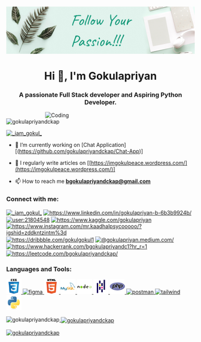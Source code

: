 ![MasterHead](banner.png)
<h1 align="center">Hi 👋, I'm Gokulapriyan</h1>
<h3 align="center">A passionate Full Stack developer and Aspiring Python Developer.</h3>
<img align="right" alt="Coding" width="400" src="https://cdn.dribbble.com/users/926537/screenshots/4502924/media/79e26abb3fb85b42f2722cf22da095dc.gif" > 



<p align="left"> <img src="https://komarev.com/ghpvc/?username=gokulapriyandckap&label=Profile%20views&color=0e75b6&style=flat" alt="gokulapriyandckap" /> </p>

<p align="left"> <a href="https://twitter.com/_iam_gokul_" target="blank"><img src="https://img.shields.io/twitter/follow/_iam_gokul_?logo=twitter&style=for-the-badge" alt="_iam_gokul_" /></a> </p>

- 🔭 I’m currently working on [Chat Application][(https://github.com/gokulapriyandckap/Chat-App)]

- 📝 I regularly write articles on [[https://imgokulpeace.wordpress.com/](https://imgokulpeace.wordpress.com/)]

- 📫 How to reach me **bgokulapriyandckap@gmail.com**

<h3 align="left">Connect with me:</h3>
<p align="left">
<a href="https://twitter.com/_iam_gokul_" target="blank"><img align="center" src="https://raw.githubusercontent.com/rahuldkjain/github-profile-readme-generator/master/src/images/icons/Social/twitter.svg" alt="_iam_gokul_" height="30" width="40" /></a>
<a href="https://linkedin.com/in/https://www.linkedin.com/in/gokulapriyan-b-6b3b9924b/" target="blank"><img align="center" src="https://raw.githubusercontent.com/rahuldkjain/github-profile-readme-generator/master/src/images/icons/Social/linked-in-alt.svg" alt="https://www.linkedin.com/in/gokulapriyan-b-6b3b9924b/" height="30" width="40" /></a>
<a href="https://stackoverflow.com/users/user:21804548" target="blank"><img align="center" src="https://raw.githubusercontent.com/rahuldkjain/github-profile-readme-generator/master/src/images/icons/Social/stack-overflow.svg" alt="user:21804548" height="30" width="40" /></a>
<a href="https://kaggle.com/https://www.kaggle.com/gokulapriyan" target="blank"><img align="center" src="https://raw.githubusercontent.com/rahuldkjain/github-profile-readme-generator/master/src/images/icons/Social/kaggle.svg" alt="https://www.kaggle.com/gokulapriyan" height="30" width="40" /></a>
<a href="https://instagram.com/https://www.instagram.com/mr.kaadhalpsycooooo/?igshid=zddkntzintm%3d" target="blank"><img align="center" src="https://raw.githubusercontent.com/rahuldkjain/github-profile-readme-generator/master/src/images/icons/Social/instagram.svg" alt="https://www.instagram.com/mr.kaadhalpsycooooo/?igshid=zddkntzintm%3d" height="30" width="40" /></a>
<a href="https://dribbble.com/https://dribbble.com/gokulgokul1" target="blank"><img align="center" src="https://raw.githubusercontent.com/rahuldkjain/github-profile-readme-generator/master/src/images/icons/Social/dribbble.svg" alt="https://dribbble.com/gokulgokul1" height="30" width="40" /></a>
<a href="https://medium.com/@gokulapriyan.medium.com/" target="blank"><img align="center" src="https://raw.githubusercontent.com/rahuldkjain/github-profile-readme-generator/master/src/images/icons/Social/medium.svg" alt="@gokulapriyan.medium.com/" height="30" width="40" /></a>
<a href="https://www.hackerrank.com/https://www.hackerrank.com/bgokulapriyandc1?hr_r=1" target="blank"><img align="center" src="https://raw.githubusercontent.com/rahuldkjain/github-profile-readme-generator/master/src/images/icons/Social/hackerrank.svg" alt="https://www.hackerrank.com/bgokulapriyandc1?hr_r=1" height="30" width="40" /></a>
<a href="https://www.leetcode.com/https://leetcode.com/bgokulapriyandckap/" target="blank"><img align="center" src="https://raw.githubusercontent.com/rahuldkjain/github-profile-readme-generator/master/src/images/icons/Social/leet-code.svg" alt="https://leetcode.com/bgokulapriyandckap/" height="30" width="40" /></a>
</p>

<h3 align="left">Languages and Tools:</h3>
<p align="left"> <a href="https://developer.android.com" target="_blank" rel="noreferrer"><img src="https://raw.githubusercontent.com/devicons/devicon/master/icons/css3/css3-original-wordmark.svg" alt="css3" width="40" height="40"/> </a> <a href="https://www.figma.com/" target="_blank" rel="noreferrer"> <img src="https://www.vectorlogo.zone/logos/figma/figma-icon.svg" alt="figma" width="40" height="40"/> </a> <a href="https://flask.palletsprojects.com/" target="_blank" rel="noreferrer"><img src="https://raw.githubusercontent.com/devicons/devicon/master/icons/html5/html5-original-wordmark.svg" alt="html5" width="40" height="40"/> </a> <a href="https://developer.mozilla.org/en-US/docs/Web/JavaScript" target="_blank" rel="noreferrer"><img src="https://raw.githubusercontent.com/devicons/devicon/master/icons/mysql/mysql-original-wordmark.svg" alt="mysql" width="40" height="40"/> </a> <a href="https://nodejs.org" target="_blank" rel="noreferrer"> <img src="https://raw.githubusercontent.com/devicons/devicon/master/icons/nodejs/nodejs-original-wordmark.svg" alt="nodejs" width="40" height="40"/> </a> <a href="https://pandas.pydata.org/" target="_blank" rel="noreferrer"> <img src="https://raw.githubusercontent.com/devicons/devicon/2ae2a900d2f041da66e950e4d48052658d850630/icons/pandas/pandas-original.svg" alt="pandas" width="40" height="40"/> </a> <a href="https://www.php.net" target="_blank" rel="noreferrer"> <img src="https://raw.githubusercontent.com/devicons/devicon/master/icons/php/php-original.svg" alt="php" width="40" height="40"/> </a> <a href="https://postman.com" target="_blank" rel="noreferrer"> <img src="https://www.vectorlogo.zone/logos/getpostman/getpostman-icon.svg" alt="postman" width="40" height="40"/> <img src="https://www.vectorlogo.zone/logos/tailwindcss/tailwindcss-icon.svg" alt="tailwind" width="40" height="40"/> </a> <a href="https://www.tensorflow.org" target="_blank" rel="noreferrer">
<img src="https://raw.githubusercontent.com/devicons/devicon/master/icons/python/python-original.svg" alt="python" width="40" height="40"/> </a> <a href="https://tailwindcss.com/" target="_blank" rel="noreferrer">

<p><img align="left" src="https://github-readme-stats.vercel.app/api/top-langs?username=gokulapriyandckap&show_icons=true&locale=en&layout=compact" alt="gokulapriyandckap" /></p>

<p>&nbsp;<img align="center" src="https://github-readme-stats.vercel.app/api?username=gokulapriyandckap&show_icons=true&locale=en" alt="gokulapriyandckap" /></p>

<p><img align="center" src="https://github-readme-streak-stats.herokuapp.com/?user=gokulapriyandckap&" alt="gokulapriyandckap" /></p>
